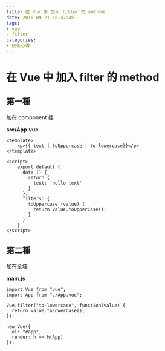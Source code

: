 ```yaml
---
title: 在 Vue 中 加入 filter 的 method
date: 2018-09-21 16:47:45
tags:
- vue
- filter
categories:
- 技術心得
---
```


# 在 Vue 中 加入 filter 的 method

## 第一種

加在 component 裡

**src/App.vue**

```htmlmixed=
<template>
    <p>{{ text | toUppercase | to-lowercase}}</p>
</template>

<script>
    export default {
      data () {
        return {
          text: 'hello text'
        }
      },
      filters: {
        toUppercase (value) {
          return value.toUpperCase();
        }
      }
    }
</script>
```

## 第二種

加在全域

**main.js**

```javascript=
import Vue from "vue";
import App from "./App.vue";

Vue.filter("to-lowercase", function(value) {
  return value.toLowerCase();
});

new Vue({
  el: "#app",
  render: h => h(App)
});
```
